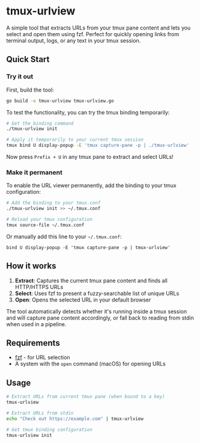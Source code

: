 # tmux-urlview

A simple tool that extracts URLs from your tmux pane content and lets you select and open them using fzf. Perfect for quickly opening links from terminal output, logs, or any text in your tmux session.

## Quick Start

### Try it out

First, build the tool:
```bash
go build -o tmux-urlview tmux-urlview.go
```

To test the functionality, you can try the tmux binding temporarily:
```bash
# Get the binding command
./tmux-urlview init

# Apply it temporarily to your current tmux session
tmux bind U display-popup -E 'tmux capture-pane -p | ./tmux-urlview'
```

Now press `Prefix + U` in any tmux pane to extract and select URLs!

### Make it permanent

To enable the URL viewer permanently, add the binding to your tmux configuration:

```bash
# Add the binding to your tmux.conf
./tmux-urlview init >> ~/.tmux.conf

# Reload your tmux configuration
tmux source-file ~/.tmux.conf
```

Or manually add this line to your `~/.tmux.conf`:
```
bind U display-popup -E 'tmux capture-pane -p | tmux-urlview'
```

## How it works

1. **Extract**: Captures the current tmux pane content and finds all HTTP/HTTPS URLs
2. **Select**: Uses fzf to present a fuzzy-searchable list of unique URLs
3. **Open**: Opens the selected URL in your default browser

The tool automatically detects whether it's running inside a tmux session and will capture pane content accordingly, or fall back to reading from stdin when used in a pipeline.

## Requirements

- [fzf](https://github.com/junegunn/fzf) - for URL selection
- A system with the `open` command (macOS) for opening URLs

## Usage

```bash
# Extract URLs from current tmux pane (when bound to a key)
tmux-urlview

# Extract URLs from stdin
echo "Check out https://example.com" | tmux-urlview

# Get tmux binding configuration
tmux-urlview init
```
